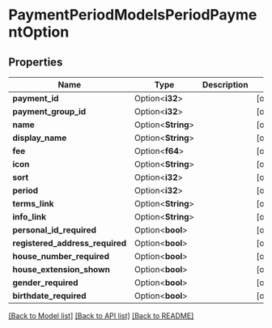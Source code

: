 # PaymentPeriodModelsPeriodPaymentOption

## Properties

Name | Type | Description | Notes
------------ | ------------- | ------------- | -------------
**payment_id** | Option<**i32**> |  | [optional]
**payment_group_id** | Option<**i32**> |  | [optional]
**name** | Option<**String**> |  | [optional]
**display_name** | Option<**String**> |  | [optional]
**fee** | Option<**f64**> |  | [optional]
**icon** | Option<**String**> |  | [optional]
**sort** | Option<**i32**> |  | [optional]
**period** | Option<**i32**> |  | [optional]
**terms_link** | Option<**String**> |  | [optional]
**info_link** | Option<**String**> |  | [optional]
**personal_id_required** | Option<**bool**> |  | [optional]
**registered_address_required** | Option<**bool**> |  | [optional]
**house_number_required** | Option<**bool**> |  | [optional]
**house_extension_shown** | Option<**bool**> |  | [optional]
**gender_required** | Option<**bool**> |  | [optional]
**birthdate_required** | Option<**bool**> |  | [optional]

[[Back to Model list]](../README.md#documentation-for-models) [[Back to API list]](../README.md#documentation-for-api-endpoints) [[Back to README]](../README.md)



